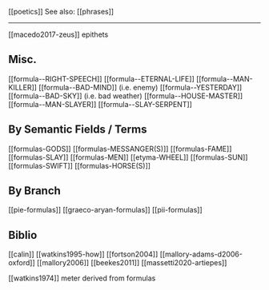 [[poetics]]
See also: [[phrases]]
***

[[macedo2017-zeus]] epithets

## Misc.
[[formula--RIGHT-SPEECH]]
[[formula--ETERNAL-LIFE]]
[[formula--MAN-KILLER]]
[[formula--BAD-MIND]] (i.e. enemy)
[[formula--YESTERDAY]]
[[formula--BAD-SKY]] (i.e. bad weather)
[[formula--HOUSE-MASTER]]
[[formula--MAN-SLAYER]]
[[formula--SLAY-SERPENT]]

## By Semantic Fields / Terms
[[formulas-GODS]]
[[formulas-MESSANGER(S)]]
[[formulas-FAME]]
[[formulas-SLAY]]
[[formulas-MEN]]
[[etyma-WHEEL]]
[[formulas-SUN]]
[[formulas-SWIFT]]
[[formulas-HORSE(S)]]

## By Branch
[[pie-formulas]]
[[graeco-aryan-formulas]]
[[pii-formulas]]


## Biblio
[[calin]]
[[watkins1995-how]]
[[fortson2004]]
[[mallory-adams-d2006-oxford]]
[[mallory2006]]
[[beekes2011]]
[[massetti2020-artiepes]]

[[watkins1974]] meter derived from formulas 
